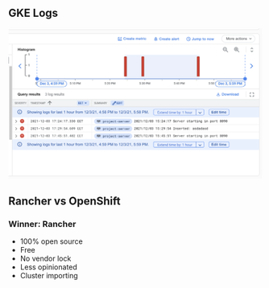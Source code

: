 ## GKE Logs
![Alt text](/gke-logs.png?raw=true)

## Rancher vs OpenShift
### Winner: Rancher
* 100% open source
* Free
* No vendor lock
* Less opinionated
* Cluster importing
